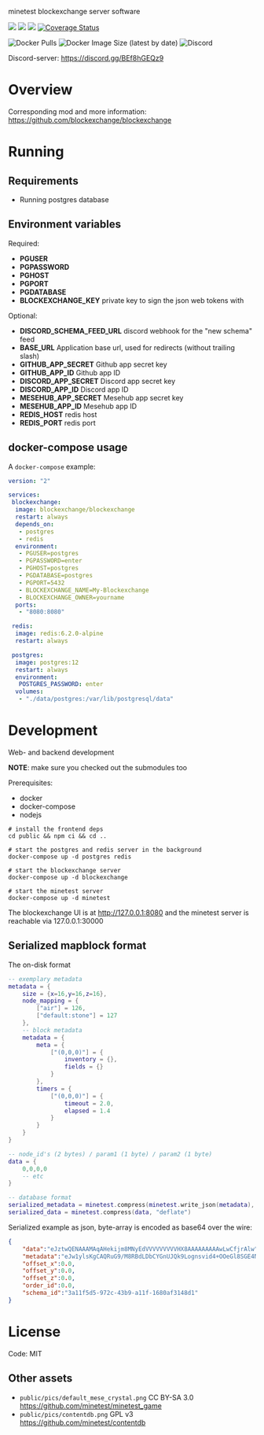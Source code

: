 minetest blockexchange server software

![](https://github.com/blockexchange/blockexchange_server/workflows/docker/badge.svg)
![](https://github.com/blockexchange/blockexchange_server/workflows/jshint/badge.svg)
![](https://github.com/blockexchange/blockexchange_server/workflows/integration_test/badge.svg)
[![Coverage Status](https://coveralls.io/repos/github/blockexchange/blockexchange_server/badge.svg)](https://coveralls.io/github/blockexchange/blockexchange_server)

![Docker Pulls](https://img.shields.io/docker/pulls/blockexchange/blockexchange)
![Docker Image Size (latest by date)](https://img.shields.io/docker/image-size/blockexchange/blockexchange)
![Discord](https://img.shields.io/discord/736160589130235965)

Discord-server: https://discord.gg/BEf8hGEQz9

# Overview

Corresponding mod and more information: https://github.com/blockexchange/blockexchange

# Running

## Requirements

* Running postgres database

## Environment variables

Required:
* **PGUSER**
* **PGPASSWORD**
* **PGHOST**
* **PGPORT**
* **PGDATABASE**
* **BLOCKEXCHANGE_KEY** private key to sign the json web tokens with

Optional:
* **DISCORD_SCHEMA_FEED_URL** discord webhook for the "new schema" feed
* **BASE_URL** Application base url, used for redirects (without trailing slash)
* **GITHUB_APP_SECRET** Github app secret key
* **GITHUB_APP_ID** Github app ID
* **DISCORD_APP_SECRET** Discord app secret key
* **DISCORD_APP_ID** Discord app ID
* **MESEHUB_APP_SECRET** Mesehub app secret key
* **MESEHUB_APP_ID** Mesehub app ID
* **REDIS_HOST** redis host
* **REDIS_PORT** redis port

## docker-compose usage

A `docker-compose` example:

```yml
version: "2"

services:
 blockexchange:
  image: blockexchange/blockexchange
  restart: always
  depends_on:
   - postgres
   - redis
  environment:
   - PGUSER=postgres
   - PGPASSWORD=enter
   - PGHOST=postgres
   - PGDATABASE=postgres
   - PGPORT=5432
   - BLOCKEXCHANGE_NAME=My-Blockexchange
   - BLOCKEXCHANGE_OWNER=yourname
  ports:
   - "8080:8080"

 redis:
  image: redis:6.2.0-alpine
  restart: always

 postgres:
  image: postgres:12
  restart: always
  environment:
   POSTGRES_PASSWORD: enter
  volumes:
   - "./data/postgres:/var/lib/postgresql/data"
```


# Development

Web- and backend development

**NOTE**: make sure you checked out the submodules too

Prerequisites:
* docker
* docker-compose
* nodejs

```
# install the frontend deps
cd public && npm ci && cd ..

# start the postgres and redis server in the background
docker-compose up -d postgres redis

# start the blockexchange server
docker-compose up -d blockexchange

# start the minetest server
docker-compose up -d minetest
```

The blockexchange UI is at http://127.0.0.1:8080 and the minetest server is reachable via 127.0.0.1:30000

## Serialized mapblock format

The on-disk format

```lua
-- exemplary metadata
metadata = {
	size = {x=16,y=16,z=16},
	node_mapping = {
		["air"] = 126,
		["default:stone"] = 127
	},
	-- block metadata
	metadata = {
		meta = {
			["(0,0,0)"] = {
				inventory = {},
				fields = {}
			}
		},
		timers = {
			["(0,0,0)"] = {
				timeout = 2.0,
				elapsed = 1.4
			}
		}
	}
}

-- node_id's (2 bytes) / param1 (1 byte) / param2 (1 byte)
data = {
	0,0,0,0
	-- etc
}

-- database format
serialized_metadata = minetest.compress(minetest.write_json(metadata), "deflate")
serialized_data = minetest.compress(data, "deflate")
```

Serialized example as json, byte-array is encoded as base64 over the wire:
```json
{
	"data":"eJztwQENAAAMAqAHekijm8MNyEdVVVVVVVVVHX8AAAAAAAAAwLwCfjrAlw",
	"metadata":"eJw1ylsKgCAQRuG9/M8RBdLDbCYGnUJQk9Lognsvid4+OOeGl8SGE4NuJOtl3UAhO1cahMXI6DlGG+aajUycXSLNu4xWC0iptnvHzV5ShwPUD23X4PxxfSjlAYnOIYs",
	"offset_x":0.0,
	"offset_y":0.0,
	"offset_z":0.0,
	"order_id":0.0,
	"schema_id":"3a11f5d5-972c-43b9-a11f-1680af3148d1"
}
```

# License

Code: MIT

## Other assets

* `public/pics/default_mese_crystal.png` CC BY-SA 3.0 https://github.com/minetest/minetest_game
* `public/pics/contentdb.png` GPL v3 https://github.com/minetest/contentdb